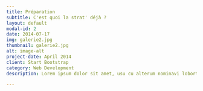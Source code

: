 ```yaml
---
title: Préparation
subtitle: C'est quoi la strat' déjà ?
layout: default
modal-id: 2
date: 2014-07-17
img: galerie2.jpg
thumbnail: galerie2.jpg
alt: image-alt
project-date: April 2014
client: Start Bootstrap
category: Web Development
description: Lorem ipsum dolor sit amet, usu cu alterum nominavi lobortis. At duo novum diceret. Tantas apeirian vix et, usu sanctus postulant inciderint ut, populo diceret necessitatibus in vim. Cu eum dicam feugiat noluisse.

---
```

